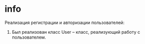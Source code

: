 # info
Реализация регистрации и авторизации пользователей:
1. Был реализован класс User – класс, реализующий работу с пользователем.

